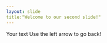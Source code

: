 ```yaml
---
layout: slide
title:"Welcome to our second slide!"
---
```

Your text
Use the left arrow to go back!


